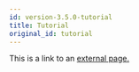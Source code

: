 ```yaml
---
id: version-3.5.0-tutorial
title: Tutorial
original_id: tutorial
---
```


This is a link to an [external page.](http://www.example.com)
